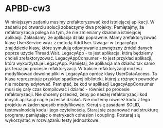 # APBD-cw3
W niniejszym zadaniu musimy zrefaktoryzować kod istniejącej aplikacji. W
zadaniu po otwarciu solucji zobaczymy dwa projekty:
Pamiętajmy, że refaktoryzacja polega na tym, że nie zmieniamy działania
istniejącej aplikacji. Zakładamy, że aplikacja działa poprawnie. Mamy
zrefaktoryzować klasę UserService wraz z metodą AddUser.
Uwaga: w LegacyApp znajdziecie klasy, które symulują odpytywanie
zewnętrzny źródeł danych poprze użycie Thread.Wait.
LegacyApp - to jest aplikacja, którą będziemy chcieli zrefaktoryzować.
LegacyAppConsumer - to jest przykład aplikacji, która wykorzystuje
LegacyApp.
Pamiętaj, że aplikacja ma działać tak samo jak teraz po procesie
refaktoryzacji.
W trakcie refaktoryzacji możesz modyfikować dowolne pliki w LegacyApp
oprócz klasy UserDataAccess. Ta klasa reprezentuje przykład spadkowej
biblioteki, której z różnych powodów nie możemy edytować.
Pamiętać, że kod w aplikacji LegacyAppConsumer musi się cały czas
kompilować i działać - również po procesie refaktoryzacji. Nie chcemy
przecież, żeby po naszej refaktoryzacji kod innych aplikacji nagle
przestał działać. Nie możemy również kodu z tego projektu w żaden
sposób modyfikować.
Kieruj się zasadami SOLID, testowalnością kodu i jego czytelnością.
Staraj się zapanować nad strukturę programu pamiętając o metrykach
cohesion i coupling.
Postaraj się wykorzystać w rozwiązaniu testy jednostkowe.